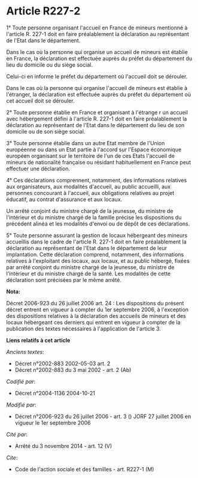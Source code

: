 # Article R227-2

1° Toute personne organisant l'accueil en France de mineurs mentionné à l'article R. 227-1 doit en faire préalablement la
déclaration au représentant de l'Etat dans le département.

Dans le cas où la personne qui organise un accueil de mineurs est établie en France, la déclaration est effectuée auprès du
préfet du département du lieu du domicile ou du siège social.

Celui-ci en informe le préfet du département où l'accueil doit se dérouler.

Dans le cas où la personne qui organise l'accueil de mineurs est établie à l'étranger, la déclaration est effectuée auprès du
préfet du département où cet accueil doit se dérouler.

2° Toute personne établie en France et organisant à l'étrange r un accueil avec hébergement défini à l'article R. 227-1 doit
en faire préalablement la déclaration au représentant de l'Etat dans le département du lieu de son domicile ou de son siège
social.

3° Toute personne établie dans un autre Etat membre de l'Union européenne ou dans un Etat partie à l'accord sur l'Espace
économique européen organisant sur le territoire de l'un de ces Etats l'accueil de mineurs de nationalité française ou
résidant habituellement en France peut effectuer une déclaration.

4° Ces déclarations comprennent, notamment, des informations relatives aux organisateurs, aux modalités d'accueil, au public
accueilli, aux personnes concourant à l'accueil, aux obligations relatives au projet éducatif, au contrat d'assurance et aux
locaux.

Un arrêté conjoint du ministre chargé de la jeunesse, du ministre de l'intérieur et du ministre chargé de la famille précise
les dispositions du précédent alinéa et les modalités d'envoi ou de dépôt de ces déclarations.

5° Toute personne assurant la gestion de locaux hébergeant des mineurs accueillis dans le cadre de l'article R. 227-1 doit en
faire préalablement la déclaration au représentant de l'Etat dans le département de leur implantation. Cette déclaration
comprend, notamment, des informations relatives à l'exploitant des locaux, aux locaux, et au public hébergé, fixées par
arrêté conjoint du ministre chargé de la jeunesse, du ministre de l'intérieur et du ministre chargé de la santé. Les
modalités de cette déclaration sont précisées par le même arrêté.

**Nota:**

Décret 2006-923 du 26 juillet 2006 art. 24 : Les dispositions du présent décret entrent en vigueur à compter du 1er septembre
2006, à l'exception des dispositions relatives à la déclaration des accueils de mineurs et des locaux hébergeant ces derniers
qui entrent en vigueur à compter de la publication des textes nécessaires à l'application de l'article 3.

**Liens relatifs à cet article**

_Anciens textes_:

  - Décret n°2002-883 2002-05-03 art. 2
  - Décret n°2002-883 du 3 mai 2002 - art. 2 (Ab)

_Codifié par_:

  - Décret n°2004-1136 2004-10-21

_Modifié par_:

  - Décret n°2006-923 du 26 juillet 2006 - art. 3 () JORF 27 juillet 2006 en vigueur le 1er septembre 2006

_Cité par_:

  - Arrêté du 3 novembre 2014 - art. 12 (V)

_Cite_:

  - Code de l'action sociale et des familles - art. R227-1 (M)

